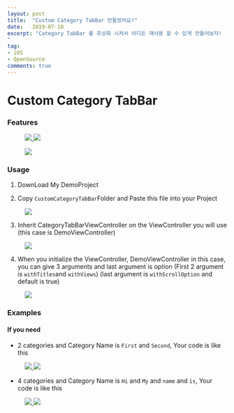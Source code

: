 ```yaml
---
layout: post
title:  "Custom Category TabBar 만들었어요!"
date:   2019-07-10
excerpt: "Category TabBar 를 추상화 시켜서 어디든 재사용 할 수 있게 만들어보자!
"
tag:
- iOS
- OpenSource
comments: true
---
```


# Custom Category TabBar

### Features
<figure class="half">
  <a href="/assets/ViewTouch.gif">
	<img src="/assets/ViewTouch.gif">
  </a>
	<img src="/assets/CategoryTouch.gif">
  <a href="/assets/CategoryTouch.gif">
  </a>
</figure>

<figure>
  <a href="/assets/ScrollingWithIndicatorBar.gif">
	<img src="/assets/ScrollingWithIndicatorBar.gif">
  </a>
  <figcaption>
    <a href="/assets/ScrollingWithIndicatorBar.gif" title="카테고리를 스크롤 해도 파란색 IndicatorBar가 따라갑니다 ">
    </a>
  </figcaption>
</figure>

### Usage
1. DownLoad My DemoProject

2. Copy `CustomCategoryTabBar`Folder and Paste this file into your Project
<figure>
  <a href="/assets/CustomCategoryTabBarFolder.png">
	<img src="/assets/CustomCategoryTabBarFolder.png">
  </a>
</figure>


3. Inherit CategoryTabBarViewController on the ViewController you will use
(this case is DemoViewController)
<figure>
  <a href="/assets/InheritCategoryTabBarVC.png">
	<img src="/assets/InheritCategoryTabBarVC.png">
  </a>
</figure>

4. When you initialize the ViewController, DemoViewController in this case, you can give 3 arguments and last argument is option
(First 2 argument is `withTitles`and `withViews`)
(last argument is `withScrollOption` and default is true)
<figure>
  <a href="/assets/CategoryTabBarInit.png">
	<img src="/assets/CategoryTabBarInit.png">
  </a>
</figure>

### Examples

#### If you need
* 2 categories and Category Name is `First` and `Second`, Your code is like this
<figure class = "half">
  <a href="/assets/categoryCodeDemo1.png">
	<img src="/assets/categoryCodeDemo1.png">
  </a>
  <a href="CategoryNumIs2.gif">
	<img src="CategoryNumIs2.gif">
  </a>
</figure>

* 4 categories and Category Name is `Hi` and `My` and `name` and `is`, Your code is like this
<figure class = "half">
  <a href="/assets/categoryCodeDemo2.png">
	<img src="/assets/categoryCodeDemo2.png">
  </a>
  <a href="/assets/ dCategoryNumIs4.gif">
	<img src="/assets/CategoryNumIs4.gif">
  </a>
</figure>
